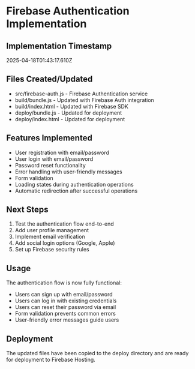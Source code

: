# Firebase Authentication Implementation

## Implementation Timestamp
2025-04-18T01:43:17.610Z

## Files Created/Updated
- src/firebase-auth.js - Firebase Authentication service
- build/bundle.js - Updated with Firebase Auth integration
- build/index.html - Updated with Firebase SDK
- deploy/bundle.js - Updated for deployment
- deploy/index.html - Updated for deployment

## Features Implemented
- User registration with email/password
- User login with email/password
- Password reset functionality
- Error handling with user-friendly messages
- Form validation
- Loading states during authentication operations
- Automatic redirection after successful operations

## Next Steps
1. Test the authentication flow end-to-end
2. Add user profile management
3. Implement email verification
4. Add social login options (Google, Apple)
5. Set up Firebase security rules

## Usage
The authentication flow is now fully functional:
- Users can sign up with email/password
- Users can log in with existing credentials
- Users can reset their password via email
- Form validation prevents common errors
- User-friendly error messages guide users

## Deployment
The updated files have been copied to the deploy directory and are ready for deployment to Firebase Hosting.
